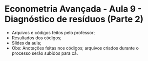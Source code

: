 # Econometria Avançada - Aula 9 - Diagnóstico de resíduos (Parte 2)
* Arquivos e códigos feitos pelo professor;
* Resultados dos códigos;
* Slides da aula;
* Obs: Anotações feitas nos códigos; arquivos criados durante o processo serão subidos para cá.
